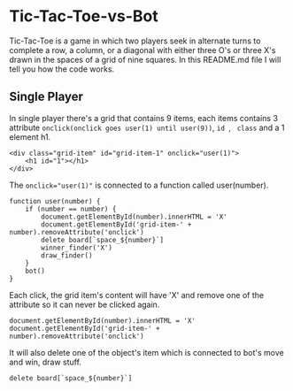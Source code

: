 # Tic-Tac-Toe-vs-Bot
Tic-Tac-Toe is a game in which two players seek in alternate turns to complete a row, a column, or a diagonal with either three O's or three X's drawn in the spaces of a grid of nine squares. In this README.md file I will tell you how the code works.
</br>

<h2>Single Player</h2>

In single player there's a grid that contains 9 items, each items contains 3 attribute ```onclick(onclick goes user(1) until user(9))```, ```id ```, ``` class``` and a 1 element h1.

```
<div class="grid-item" id="grid-item-1" onclick="user(1)">
    <h1 id="1"></h1>
</div>
```

The ```onclick="user(1)"``` is connected to a function called user(number).

```
function user(number) {
    if (number == number) {
        document.getElementById(number).innerHTML = 'X'
        document.getElementById('grid-item-' + number).removeAttribute('onclick')
        delete board[`space_${number}`]
        winner_finder('X')
        draw_finder()
    }
    bot()
}
```

Each click, the grid item's content will have 'X' and remove one of the attribute so it can never be clicked again.

```
document.getElementById(number).innerHTML = 'X'
document.getElementById('grid-item-' + number).removeAttribute('onclick')
```

It will also delete one of the object's item which is connected to bot's move and win, draw stuff.
```
delete board[`space_${number}`]
```
